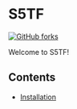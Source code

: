 # S5TF

[![GitHub forks](https://img.shields.io/github/forks/s5tf-team/S5TF?label=Fork&style=for-the-badge)](https://github.com/s5tf-team/S5TF)

Welcome to S5TF!

## Contents

* [Installation](installation.html)
